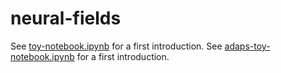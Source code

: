 # neural-fields
 See [toy-notebook.ipynb](https://github.com/ronja-roevardotter/neural-fields/blob/main/notebooks/toy-notebook.ipynb) for a first introduction.
 See [adaps-toy-notebook.ipynb](https://github.com/ronja-roevardotter/neural-fields/blob/main/notebooks/adaps-toy-notebook.ipynb) for a first introduction.
